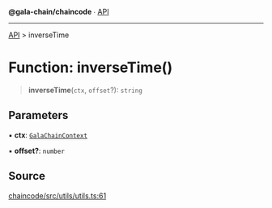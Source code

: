 **@gala-chain/chaincode** ∙ [API](../exports.md)

***

[API](../exports.md) > inverseTime

# Function: inverseTime()

> **inverseTime**(`ctx`, `offset`?): `string`

## Parameters

▪ **ctx**: [`GalaChainContext`](../classes/GalaChainContext.md)

▪ **offset?**: `number`

## Source

[chaincode/src/utils/utils.ts:61](https://github.com/GalaChain/sdk/blob/bcbbb18/chaincode/src/utils/utils.ts#L61)
